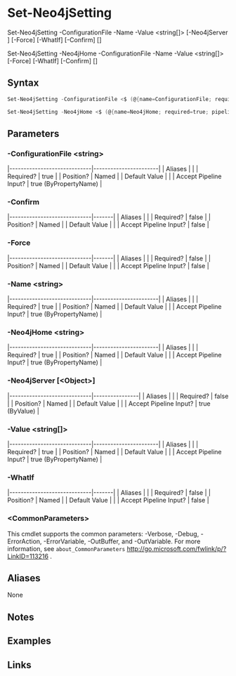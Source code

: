 # Set-Neo4jSetting


Set-Neo4jSetting -ConfigurationFile <string> -Name <string> -Value <string[]> [-Neo4jServer <Object>] [-Force] [-WhatIf] [-Confirm] [<CommonParameters>]

Set-Neo4jSetting -Neo4jHome <string> -ConfigurationFile <string> -Name <string> -Value <string[]> [-Force] [-WhatIf] [-Confirm] [<CommonParameters>]



## Syntax

```powershell
Set-Neo4jSetting -ConfigurationFile <$ (@{name=ConfigurationFile; required=true; pipelineInput=false; isDynamic=false; parameterSetName=BySettingObject, ByServerObject; parameterValue=string; type=; position=Named; aliases=File}.parameterValue)> -Name <$ (@{name=Name; required=true; pipelineInput=false; isDynamic=false; parameterSetName=BySettingObject, ByServerObject; parameterValue=string; type=; position=Named; aliases=Setting}.parameterValue)> -Value <$ (@{name=Value; required=true; pipelineInput=false; isDynamic=false; parameterSetName=BySettingObject, ByServerObject; parameterValue=string[]; type=; position=Named; aliases=None}.parameterValue)> [-Neo4jServer <$ (@{name=Neo4jServer; required=false; pipelineInput=true (ByValue); isDynamic=false; parameterSetName=ByServerObject; parameterValue=Object; type=; position=Named; aliases=None}.parameterValue)>] [-Force] [-WhatIf] [-Confirm] [<CommonParameters>]
```

```powershell
Set-Neo4jSetting -Neo4jHome <$ (@{name=Neo4jHome; required=true; pipelineInput=true (ByPropertyName); isDynamic=false; parameterSetName=BySettingObject; parameterValue=string; type=; position=Named; aliases=Home}.parameterValue)> -ConfigurationFile <$ (@{name=ConfigurationFile; required=true; pipelineInput=true (ByPropertyName); isDynamic=false; parameterSetName=BySettingObject, ByServerObject; parameterValue=string; type=; position=Named; aliases=File}.parameterValue)> -Name <$ (@{name=Name; required=true; pipelineInput=true (ByPropertyName); isDynamic=false; parameterSetName=BySettingObject, ByServerObject; parameterValue=string; type=; position=Named; aliases=Setting}.parameterValue)> -Value <$ (@{name=Value; required=true; pipelineInput=true (ByPropertyName); isDynamic=false; parameterSetName=BySettingObject, ByServerObject; parameterValue=string[]; type=; position=Named; aliases=None}.parameterValue)> [-Force] [-WhatIf] [-Confirm] [<CommonParameters>]
```


## Parameters

###  -ConfigurationFile \<string\>
|-----------------------------|-----------------------|
| Aliases                     |                       |
| Required?                   | true                  |
| Position?                   | Named                 |
| Default Value               |                       |
| Accept Pipeline Input?      | true (ByPropertyName) |

 
###  -Confirm
|-----------------------------|-------|
| Aliases                     |       |
| Required?                   | false |
| Position?                   | Named |
| Default Value               |       |
| Accept Pipeline Input?      | false |

 
###  -Force
|-----------------------------|-------|
| Aliases                     |       |
| Required?                   | false |
| Position?                   | Named |
| Default Value               |       |
| Accept Pipeline Input?      | false |

 
###  -Name \<string\>
|-----------------------------|-----------------------|
| Aliases                     |                       |
| Required?                   | true                  |
| Position?                   | Named                 |
| Default Value               |                       |
| Accept Pipeline Input?      | true (ByPropertyName) |

 
###  -Neo4jHome \<string\>
|-----------------------------|-----------------------|
| Aliases                     |                       |
| Required?                   | true                  |
| Position?                   | Named                 |
| Default Value               |                       |
| Accept Pipeline Input?      | true (ByPropertyName) |

 
###  -Neo4jServer [\<Object\>]
|-----------------------------|----------------|
| Aliases                     |                |
| Required?                   | false          |
| Position?                   | Named          |
| Default Value               |                |
| Accept Pipeline Input?      | true (ByValue) |

 
###  -Value \<string[]\>
|-----------------------------|-----------------------|
| Aliases                     |                       |
| Required?                   | true                  |
| Position?                   | Named                 |
| Default Value               |                       |
| Accept Pipeline Input?      | true (ByPropertyName) |

 
###  -WhatIf
|-----------------------------|-------|
| Aliases                     |       |
| Required?                   | false |
| Position?                   | Named |
| Default Value               |       |
| Accept Pipeline Input?      | false |

 ### \<CommonParameters\>
This cmdlet supports the common parameters: -Verbose, -Debug, -ErrorAction, -ErrorVariable, -OutBuffer, and -OutVariable. For more information, see `about_CommonParameters` http://go.microsoft.com/fwlink/p/?LinkID=113216 .

## Aliases

None


## Notes


## Examples


## Links



